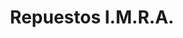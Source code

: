 ---
title: "Repuestos I.M.R.A."
url: /san-miguel/repuestos-i-m-r-a-ruta-militar/
shop: Autoteile
---